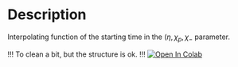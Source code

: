 # Description

Interpolating function of the starting time in the $(\eta,\chi_p,\chi_-$ parameter.

!!! To clean a bit, but the structure is ok. !!!
[![Open In Colab](https://colab.research.google.com/assets/colab-badge.svg)](
https://colab.research.google.com/github/francesco-crescimbeni/Interpolating-function-of-ringdown-starting-time/blob/main/t_start_eta_chip_chim_function_animated.ipynb)
